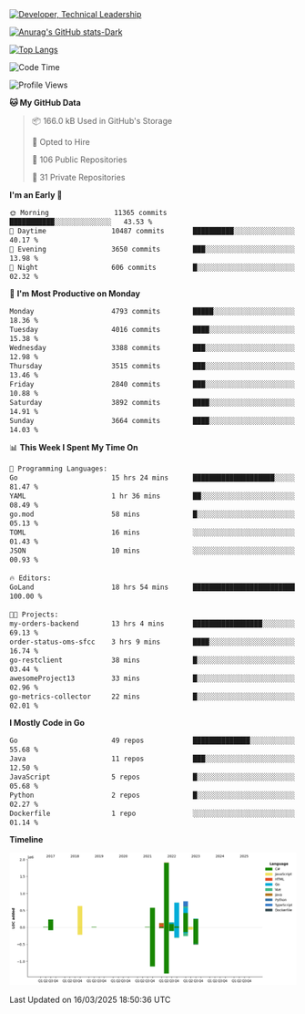 <div>
  <a href="https://www.linkedin.com/in/arielpineiro/" target="_blank" rel="nofollow noopener noreferrer">
    <img src="https://img.shields.io/badge/-LinkedIn-%230077B5?style=for-the-badge&logo=linkedin&logoColor=white" alt="Developer, Technical Leadership" title="Ariel Piñeiro">
  </a>
</div>

[![Anurag's GitHub stats-Dark](https://github-readme-stats.vercel.app/api?username=arielsrv&show_icons=true&theme=dark#gh-dark-mode-only)](https://github.com/anuraghazra/github-readme-stats#gh-dark-mode-only)

[![Top Langs](https://github-readme-stats.vercel.app/api/top-langs/?username=arielsrv&layout=compact&langs_count=10&theme=dark#gh-dark-mode-only)](https://github.com/anuraghazra/github-readme-stats&theme=dark#gh-dark-mode-only)

<!--START_SECTION:waka-->
![Code Time](http://img.shields.io/badge/Code%20Time-1%2C168%20hrs%2046%20mins-blue)

![Profile Views](http://img.shields.io/badge/Profile%20Views-0-blue)

**🐱 My GitHub Data** 

> 📦 166.0 kB Used in GitHub's Storage 
 > 
> 💼 Opted to Hire
 > 
> 📜 106 Public Repositories 
 > 
> 🔑 31 Private Repositories 
 > 
**I'm an Early 🐤** 

```text
🌞 Morning                11365 commits       ███████████░░░░░░░░░░░░░░   43.53 % 
🌆 Daytime                10487 commits       ██████████░░░░░░░░░░░░░░░   40.17 % 
🌃 Evening                3650 commits        ███░░░░░░░░░░░░░░░░░░░░░░   13.98 % 
🌙 Night                  606 commits         █░░░░░░░░░░░░░░░░░░░░░░░░   02.32 % 
```
📅 **I'm Most Productive on Monday** 

```text
Monday                   4793 commits        █████░░░░░░░░░░░░░░░░░░░░   18.36 % 
Tuesday                  4016 commits        ████░░░░░░░░░░░░░░░░░░░░░   15.38 % 
Wednesday                3388 commits        ███░░░░░░░░░░░░░░░░░░░░░░   12.98 % 
Thursday                 3515 commits        ███░░░░░░░░░░░░░░░░░░░░░░   13.46 % 
Friday                   2840 commits        ███░░░░░░░░░░░░░░░░░░░░░░   10.88 % 
Saturday                 3892 commits        ████░░░░░░░░░░░░░░░░░░░░░   14.91 % 
Sunday                   3664 commits        ████░░░░░░░░░░░░░░░░░░░░░   14.03 % 
```


📊 **This Week I Spent My Time On** 

```text
💬 Programming Languages: 
Go                       15 hrs 24 mins      ████████████████████░░░░░   81.47 % 
YAML                     1 hr 36 mins        ██░░░░░░░░░░░░░░░░░░░░░░░   08.49 % 
go.mod                   58 mins             █░░░░░░░░░░░░░░░░░░░░░░░░   05.13 % 
TOML                     16 mins             ░░░░░░░░░░░░░░░░░░░░░░░░░   01.43 % 
JSON                     10 mins             ░░░░░░░░░░░░░░░░░░░░░░░░░   00.93 % 

🔥 Editors: 
GoLand                   18 hrs 54 mins      █████████████████████████   100.00 % 

🐱‍💻 Projects: 
my-orders-backend        13 hrs 4 mins       █████████████████░░░░░░░░   69.13 % 
order-status-oms-sfcc    3 hrs 9 mins        ████░░░░░░░░░░░░░░░░░░░░░   16.74 % 
go-restclient            38 mins             █░░░░░░░░░░░░░░░░░░░░░░░░   03.44 % 
awesomeProject13         33 mins             █░░░░░░░░░░░░░░░░░░░░░░░░   02.96 % 
go-metrics-collector     22 mins             █░░░░░░░░░░░░░░░░░░░░░░░░   02.01 % 
```

**I Mostly Code in Go** 

```text
Go                       49 repos            ██████████████░░░░░░░░░░░   55.68 % 
Java                     11 repos            ███░░░░░░░░░░░░░░░░░░░░░░   12.50 % 
JavaScript               5 repos             █░░░░░░░░░░░░░░░░░░░░░░░░   05.68 % 
Python                   2 repos             █░░░░░░░░░░░░░░░░░░░░░░░░   02.27 % 
Dockerfile               1 repo              ░░░░░░░░░░░░░░░░░░░░░░░░░   01.14 % 
```



**Timeline**

![Lines of Code chart](https://raw.githubusercontent.com/arielsrv/arielsrv/main/assets/bar_graph.png)


 Last Updated on 16/03/2025 18:50:36 UTC
<!--END_SECTION:waka-->
